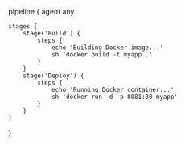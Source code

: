 pipeline {
    agent any

    stages {
        stage('Build') {
            steps {
                echo 'Building Docker image...'
                sh 'docker build -t myapp .'
            }
        }
        stage('Deploy') {
            steps {
                echo 'Running Docker container...'
                sh 'docker run -d -p 8081:80 myapp'
            }
        }
    }
}
